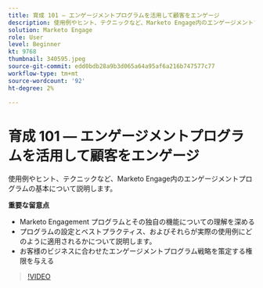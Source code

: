 ```yaml
---
title: 育成 101 — エンゲージメントプログラムを活用して顧客をエンゲージ
description: 使用例やヒント、テクニックなど、Marketo Engage内のエンゲージメントプログラムの基本について説明します。
solution: Marketo Engage
role: User
level: Beginner
kt: 9768
thumbnail: 340595.jpeg
source-git-commit: edd0bdb28a9b3d065a64a95af6a216b747577c77
workflow-type: tm+mt
source-wordcount: '92'
ht-degree: 2%

---
```


# 育成 101 — エンゲージメントプログラムを活用して顧客をエンゲージ

使用例やヒント、テクニックなど、Marketo Engage内のエンゲージメントプログラムの基本について説明します。

**重要な留意点**

* Marketo Engagement プログラムとその独自の機能についての理解を深める
* プログラムの設定とベストプラクティス、およびそれらが実際の使用例にどのように適用されるかについて説明します。
* お客様のビジネスに合わせたエンゲージメントプログラム戦略を策定する権限を与える

>[!VIDEO](https://video.tv.adobe.com/v/340595/?quality=12&learn=on)
